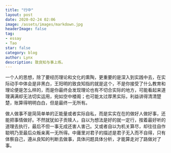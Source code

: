 ```yaml
---
title: "行中"
layout: post
date: 2020-02-24 02:06
image: /assets/images/markdown.jpg
headerImage: false
tag:
- essay
- Tao
star: false
category: blog
author: Lynx
description: 致良知与事上练。
---
```




一个人的思想，除了要经历理论和文化的熏陶，更重要的是深入到实践中去，在实际动手中体会是非黑白，王阳明的致良知指的就是这个，不是你接受了什么教育和理论便是怎么样的，而是你最终会发现理论也有不切合实际的地方，可能看起来道理满满却无法切实运用，宛如空中楼阁；也可能太过厚黑实际，利益讲得清清楚楚，账算得明明白白，但是最终一无所有。

做人做事不是简简单单的正能量或者实际自私，而是实实在在的做好人做好事，还能把事情做好。不然就犹如子贡赎人，自以为想法是好的就一定行，按着最好听的道理去执行，最后不但一事无成还害人害己。又或者自以为机关算尽，却往往自作聪明乃至最后众叛亲离一无所得。中庸里对君子的描述是君子无入而不自得，只有体察自己，遵从良知的判断去做事，具体问题具体分析，才能算走对了路做对了事。